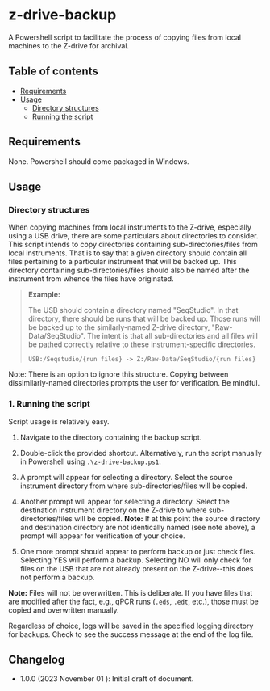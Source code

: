 # z-drive-backup
A Powershell script to facilitate the process of copying files from local machines to the Z-drive for archival.

## Table of contents
* [Requirements](#requirements)
* [Usage](#usage)
  * [Directory structures](#directory-structures)
  * [Running the script](#1-running-the-script)

## Requirements
None. Powershell should come packaged in Windows.

## Usage
### Directory structures
When copying machines from local instruments to the Z-drive, especially using a USB drive, there are some particulars about directories to consider.
This script intends to copy directories containing sub-directories/files from local instruments. That is to say that a given directory should contain all files pertaining to a particular instrument that will be backed up. This directory containing sub-directories/files should also be named after the instrument from whence the files have originated.

> **Example:**
> 
> The USB should contain a directory named "SeqStudio". In that directory, there should be runs that will be backed up. Those runs will be backed up to the similarly-named Z-drive directory, "Raw-Data/SeqStudio".
> The intent is that all sub-directories and all files will be pathed correctly relative to these instrument-specific directories.
>
> `USB:/Seqstudio/{run files} -> Z:/Raw-Data/SeqStudio/{run files}`

Note: There is an option to ignore this structure. Copying between dissimilarly-named directories prompts the user for verification. Be mindful.

### 1. Running the script
Script usage is relatively easy.

  1. Navigate to the directory containing the backup script.
  
  2. Double-click the provided shortcut.
    Alternatively, run the script manually in Powershell using `.\z-drive-backup.ps1`.

  3. A prompt will appear for selecting a directory. Select the source instrument directory from where sub-directories/files will be copied.

  4. Another prompt will appear for selecting a directory. Select the destination instrument directory on the Z-drive to where sub-directories/files will be copied.
    **Note:** If at this point the source directory and destination directory are not identically named (see note above), a prompt will appear for verification of your choice.

  5. One more prompt should appear to perform backup or just check files. Selecting YES will perform a backup. Selecting NO will only check for files on the USB that are not already present on the Z-drive--this does not perform a backup.

**Note:** Files will not be overwritten. This is deliberate. If you have files that are modified after the fact, e.g., qPCR runs (`.eds`, `.edt`, etc.), those must be copied and overwritten manually.

Regardless of choice, logs will be saved in the specified logging directory for backups. Check to see the success message at the end of the log file.

## Changelog
* 1.0.0 (2023 November 01 ): Initial draft of document.